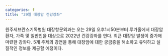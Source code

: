 ```yaml
---
categories: f
title: "29일 대장암 건강강좌"
---
```

원주세브란스기독병원 대장항문외과는 오는 29일 오후1시50분부터 루가홀에서 대장암 환자, 가족 및 일반인을 대상으로 2022년 건강강좌를 연다. 최근 대장암 발생이 증가해 마련한 강좌다. 5개 주제의 강연을 통해 대장암에 대한 궁금증을 해소하고 유익하고 실질적인 정보를 제공할 예정이다.
